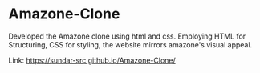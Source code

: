 # Amazone-Clone
Developed the Amazone clone using html and css. Employing HTML for Structuring, CSS for styling, the website mirrors amazone's visual appeal.

Link:  https://sundar-src.github.io/Amazone-Clone/
